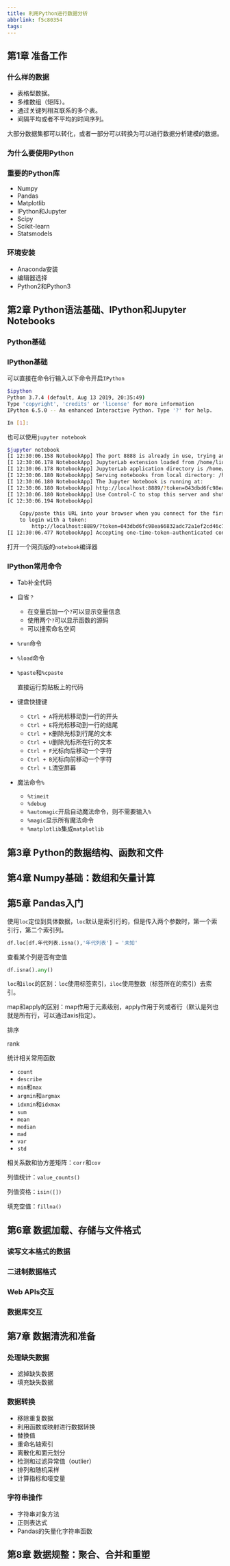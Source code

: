 ```yaml
---
title: 利用Python进行数据分析
abbrlink: f5c80354
tags:
---
```


## 第1章 准备工作

### 什么样的数据

* 表格型数据。
* 多维数组（矩阵）。
* 通过关键列相互联系的多个表。
* 间隔平均或者不平均的时间序列。

大部分数据集都可以转化，或者一部分可以转换为可以进行数据分析建模的数据。

### 为什么要使用Python

### 重要的Python库

* Numpy
* Pandas
* Matplotlib
* IPython和Jupyter
* Scipy
* Scikit-learn
* Statsmodels

### 环境安装

* Anaconda安装
* 编辑器选择
* Python2和Python3



## 第2章 Python语法基础、IPython和Jupyter Notebooks

### Python基础

### IPython基础

可以直接在命令行输入以下命令开启`IPython`

```bash
$ipython
Python 3.7.4 (default, Aug 13 2019, 20:35:49) 
Type 'copyright', 'credits' or 'license' for more information
IPython 6.5.0 -- An enhanced Interactive Python. Type '?' for help.

In [1]: 
```

也可以使用`jupyter notebook`

```bash
$jupyter notebook
[I 12:30:06.158 NotebookApp] The port 8888 is already in use, trying another port.
[I 12:30:06.178 NotebookApp] JupyterLab extension loaded from /home/liuhaiyang/anaconda3/lib/python3.7/site-packages/jupyterlab
[I 12:30:06.178 NotebookApp] JupyterLab application directory is /home/liuhaiyang/anaconda3/share/jupyter/lab
[I 12:30:06.180 NotebookApp] Serving notebooks from local directory: /home/liuhaiyang/PycharmProjects/Python数据分析
[I 12:30:06.180 NotebookApp] The Jupyter Notebook is running at:
[I 12:30:06.180 NotebookApp] http://localhost:8889/?token=043dbd6fc98ea66832adc72a1ef2cd46c782a859a2da71c9
[I 12:30:06.180 NotebookApp] Use Control-C to stop this server and shut down all kernels (twice to skip confirmation).
[C 12:30:06.194 NotebookApp] 
    
    Copy/paste this URL into your browser when you connect for the first time,
    to login with a token:
        http://localhost:8889/?token=043dbd6fc98ea66832adc72a1ef2cd46c782a859a2da71c9
[I 12:30:06.477 NotebookApp] Accepting one-time-token-authenticated connection from 127.0.0.1

```

打开一个网页版的`notebook`编译器

### IPython常用命令

* Tab补全代码

* 自省`？`

  * 在变量后加一个`?`可以显示变量信息
  * 使用两个`?`可以显示函数的源码
  * 可以搜索命名空间

* `%run`命令

* `%load`命令

* `%paste`和`%cpaste`

  直接运行剪贴板上的代码

* 键盘快捷键

  * `Ctrl + A`将光标移动到一行的开头
  * `Ctrl + E`将光标移动到一行的结尾
  * `Ctrl + K`删除光标到行尾的文本
  * `Ctrl + U`删除光标所在行的文本
  * `Ctrl + F`光标向后移动一个字符
  * `Ctrl + B`光标向前移动一个字符
  * `Ctrl + L`清空屏幕

* 魔法命令`%`

  * `%timeit`
  * `%debug`
  * `%automagic`开启自动魔法命令，则不需要输入`%`
  * `%magic`显示所有魔法命令
  * `%matplotlib`集成`matplotlib`



## 第3章 Python的数据结构、函数和文件



## 第4章 Numpy基础：数组和矢量计算



## 第5章 Pandas入门

使用`loc`定位到具体数据，`loc`默认是索引行的，但是传入两个参数时，第一个索引行，第二个索引列。

```python
df.loc[df.年代列表.isna(),'年代列表'] = '未知' 
```

查看某个列是否有空值

```python
df.isna().any()
```

`loc`和`iloc`的区别：`loc`使用标签索引，`iloc`使用整数（标签所在的索引）去索引。

map和apply的区别：map作用于元素级别，apply作用于列或者行（默认是列也就是所有行，可以通过axis指定）。

排序

rank

统计相关常用函数

* `count`
* `describe`
* `min`和`max`
* `argmin`和`argmax`
* `idxmin`和`idxmax`
* `sum`
* `mean`
* `median`
* `mad`
* `var`
* `std`

相关系数和协方差矩阵：`corr`和`cov`

列值统计：`value_counts()`

列值资格：`isin([])`

填充空值：`fillna()`



## 第6章 数据加载、存储与文件格式

### 读写文本格式的数据

### 二进制数据格式

### Web APIs交互

### 数据库交互



## 第7章 数据清洗和准备

### 处理缺失数据

* 滤掉缺失数据
* 填充缺失数据

### 数据转换

* 移除重复数据
* 利用函数或映射进行数据转换
* 替换值
* 重命名轴索引
* 离散化和面元划分
* 检测和过滤异常值（outlier）
* 排列和随机采样
* 计算指标和哑变量

### 字符串操作

* 字符串对象方法
* 正则表达式
* Pandas的矢量化字符串函数



## 第8章 数据规整：聚合、合并和重塑

